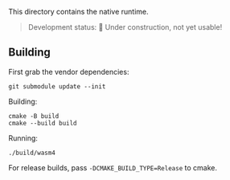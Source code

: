 This directory contains the native runtime.

> Development status: 🚧 Under construction, not yet usable!

## Building

First grab the vendor dependencies:

```shell
git submodule update --init
```

Building:

```shell
cmake -B build
cmake --build build
```

Running:

```shell
./build/wasm4
```

For release builds, pass `-DCMAKE_BUILD_TYPE=Release` to cmake.

